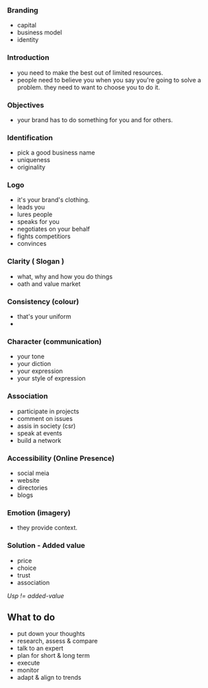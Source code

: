 
### Branding

- capital
- business model
- identity


### Introduction

- you need to make the best out of limited resources.
- people need to believe you when you say you're going to solve a problem. they need to want to choose you to do it.

### Objectives

- your brand has to do something for you  and for others.

### Identification

- pick a good business name
- uniqueness
- originality

### Logo

- it's your brand's clothing.
- leads you
- lures people
- speaks for you 
- negotiates on your behalf
- fights competitiors
- convinces

### Clarity ( Slogan )

- what, why and how you do things
- oath and value market

### Consistency (colour)

- that's your uniform
-

### Character (communication)

- your tone
- your diction
- your expression
- your style of expression

### Association

- participate in projects
- comment on issues
- assis in society (csr)
- speak at events 
- build a network

### Accessibility (Online Presence)

- social meia
- website
- directories 
- blogs 

### Emotion (imagery)

- they provide context.

### Solution - Added value

- price
- choice
- trust 
- association

*Usp != added-value*


## What to do

- put down your thoughts
- research, assess & compare
- talk to an expert
- plan for short & long term
- execute
- monitor
- adapt & align to trends


